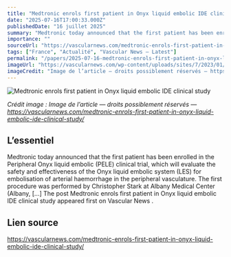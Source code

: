 ```yaml
---
title: "Medtronic enrols first patient in Onyx liquid embolic IDE clinical study"
date: "2025-07-16T17:00:33.000Z"
publishedDate: "16 juillet 2025"
summary: "Medtronic today announced that the first patient has been enrolled in the Peripheral Onyx liquid embolic (PELE) clinical trial, which will evaluate the safety and effectiveness of the Onyx liquid embolic system (LES) for embolisation of arterial haemorrhage in the peripheral vasculature. The first procedure was performed by Christopher Stark at Albany Medical Center (Albany, [&#8230;] The post Medtronic enrols first patient in Onyx liquid embolic IDE clinical study appeared first on Vascular News ."
importance: ""
sourceUrl: "https://vascularnews.com/medtronic-enrols-first-patient-in-onyx-liquid-embolic-ide-clinical-study/"
tags: ["France", "Actualité", "Vascular News — Latest"]
permalink: "/papers/2025-07-16-medtronic-enrols-first-patient-in-onyx-liquid-embolic-ide-clinical-study"
imageUrl: "https://vascularnews.com/wp-content/uploads/sites/7/2023/01/Medtronic-logo-766x512-1.jpg"
imageCredit: "Image de l’article — droits possiblement réservés — https://vascularnews.com/medtronic-enrols-first-patient-in-onyx-liquid-embolic-ide-clinical-study/"
---
```


![Medtronic enrols first patient in Onyx liquid embolic IDE clinical study](https://vascularnews.com/wp-content/uploads/sites/7/2023/01/Medtronic-logo-766x512-1.jpg)

*Crédit image : Image de l’article — droits possiblement réservés — https://vascularnews.com/medtronic-enrols-first-patient-in-onyx-liquid-embolic-ide-clinical-study/*

## L’essentiel

Medtronic today announced that the first patient has been enrolled in the Peripheral Onyx liquid embolic (PELE) clinical trial, which will evaluate the safety and effectiveness of the Onyx liquid embolic system (LES) for embolisation of arterial haemorrhage in the peripheral vasculature. The first procedure was performed by Christopher Stark at Albany Medical Center (Albany, [&#8230;] The post Medtronic enrols first patient in Onyx liquid embolic IDE clinical study appeared first on Vascular News .

## Lien source

https://vascularnews.com/medtronic-enrols-first-patient-in-onyx-liquid-embolic-ide-clinical-study/
